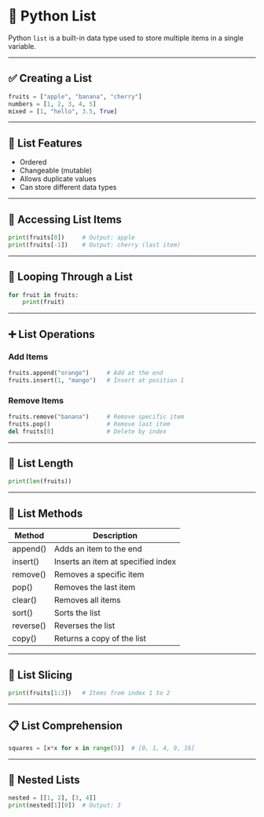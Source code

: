 # 📘 Python List

Python `list` is a built-in data type used to store multiple items in a single variable.

---

## ✅ Creating a List

```python
fruits = ["apple", "banana", "cherry"]
numbers = [1, 2, 3, 4, 5]
mixed = [1, "hello", 3.5, True]
```

---

## 🧠 List Features

- Ordered
- Changeable (mutable)
- Allows duplicate values
- Can store different data types

---

## 🧪 Accessing List Items

```python
print(fruits[0])     # Output: apple
print(fruits[-1])    # Output: cherry (last item)
```

---

## 🔁 Looping Through a List

```python
for fruit in fruits:
    print(fruit)
```

---

## ➕ List Operations

### Add Items

```python
fruits.append("orange")     # Add at the end
fruits.insert(1, "mango")   # Insert at position 1
```

### Remove Items

```python
fruits.remove("banana")     # Remove specific item
fruits.pop()                # Remove last item
del fruits[0]               # Delete by index
```

---

## 📏 List Length

```python
print(len(fruits))
```

---

## 🔄 List Methods

| Method         | Description                          |
|----------------|--------------------------------------|
| append()       | Adds an item to the end              |
| insert()       | Inserts an item at specified index   |
| remove()       | Removes a specific item              |
| pop()          | Removes the last item                |
| clear()        | Removes all items                    |
| sort()         | Sorts the list                       |
| reverse()      | Reverses the list                    |
| copy()         | Returns a copy of the list           |

---

## 🧪 List Slicing

```python
print(fruits[1:3])   # Items from index 1 to 2
```

---

## 📋 List Comprehension

```python
squares = [x*x for x in range(5)]  # [0, 1, 4, 9, 16]
```

---

## 📌 Nested Lists

```python
nested = [[1, 2], [3, 4]]
print(nested[1][0])  # Output: 3
```
